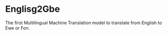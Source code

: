# Englisg2Gbe
The first Multilingual Machine Translation model to translate from English to Ewe or Fon.

